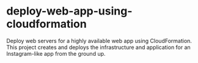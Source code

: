 # deploy-web-app-using-cloudformation
Deploy web servers for a highly available web app using CloudFormation. This project creates and deploys the infrastructure and application for an Instagram-like app from the ground up.
